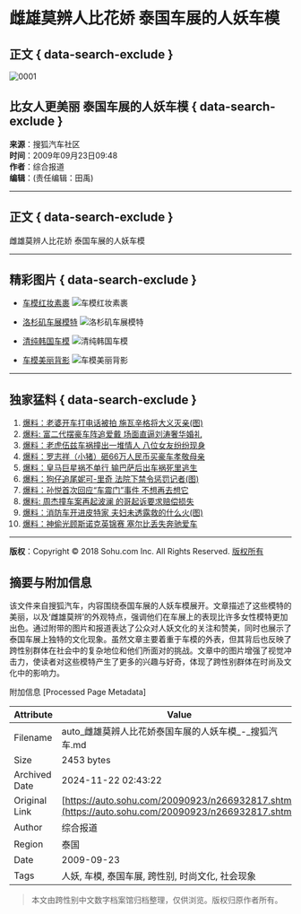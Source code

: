 # 雌雄莫辨人比花娇 泰国车展的人妖车模

## 正文 { data-search-exclude }


![0001](http://photocdn.sohu.com/20090923/Img266932818.jpg)

## 比女人更美丽 泰国车展的人妖车模 { data-search-exclude }

**来源**：搜狐汽车社区  
**时间**：2009年09月23日09:48  
**作者**：综合报道  
**编辑**：(责任编辑：田禹)  

---

## 正文 { data-search-exclude }

雌雄莫辨人比花娇 泰国车展的人妖车模

---

## 精彩图片 { data-search-exclude }

- [车模红妆素裹](http://auto.sohu.com/20091216/n268978036.shtml)
  ![车模红妆素裹](http://i1.itc.cn/20091216/667_83a3ff0f_4e7b_4ac5_9136_9032a4b2280f_3.jpg)

- [洛杉矶车展模特](http://auto.sohu.com/20091208/n268765970.shtml)
  ![洛杉矶车展模特](http://i1.itc.cn/20091216/667_83a3ff0f_4e7b_4ac5_9136_9032a4b2280f_1.jpg)

- [清纯韩国车模](http://auto.sohu.com/20091211/n268866161.shtml)
  ![清纯韩国车模](http://i1.itc.cn/20091216/667_83a3ff0f_4e7b_4ac5_9136_9032a4b2280f_2.jpg)

- [车模美丽背影](http://auto.sohu.com/20091201/n268593655.shtml)
  ![车模美丽背影](http://i1.itc.cn/20091216/667_83a3ff0f_4e7b_4ac5_9136_9032a4b2280f_0.jpg)

---

## 独家猛料 { data-search-exclude }

1. [爆料：老婆开车打电话被拍 施瓦辛格将大义灭亲(图)](http://auto.sohu.com/20091015/n267363035.shtml)
2. [爆料: 富二代摆豪车阵追爱戴 场面直逼刘涛奢华婚礼](http://auto.sohu.com/20091216/n268978087.shtml)
3. [爆料：老虎伍兹车祸撞出一堆情人 八位女友纷纷现身](http://auto.sohu.com/20091208/n268779660.shtml)
4. [爆料：罗志祥（小猪）砸66万人民币买豪车孝敬母亲](http://auto.sohu.com/20091207/n268727089.shtml)
5. [爆料：皇马巨星祸不单行 输巴萨后出车祸死里逃生](http://auto.sohu.com/20091201/n268596867.shtml)
6. [爆料：狗仔追尾妮可-里奇 法院下禁令惩罚记者(图)](http://auto.sohu.com/20091102/n267896245.shtml)
7. [爆料：孙悦首次回应“车震门”事件 不想再去想它](http://auto.sohu.com/20091127/n268506379.shtml)
8. [爆料: 周杰撞车案再起波澜 的哥起诉要求赔偿损失](http://auto.sohu.com/20091127/n268506720.shtml)
9. [爆料：消防车开进皮特家 夫妇未透露救的什么火(图)](http://auto.sohu.com/20091127/n268507334.shtml)
10. [爆料：神偷光顾斯诺克英锦赛 塞尔比丢失奔驰爱车](http://auto.sohu.com/20091211/n268866887.shtml)

---

**版权**：Copyright © 2018 Sohu.com Inc. All Rights Reserved. [版权所有](http://corp.sohu.com/s2007/copyright/)

## 摘要与附加信息

<!-- tcd_abstract -->
该文件来自搜狐汽车，内容围绕泰国车展的人妖车模展开。文章描述了这些模特的美丽，以及‘雌雄莫辨’的外观特点，强调他们在车展上的表现比许多女性模特更加出色。通过附带的图片和报道表达了公众对人妖文化的关注和赞美，同时也展示了泰国车展上独特的文化现象。虽然文章主要着重于车模的外表，但其背后也反映了跨性别群体在社会中的复杂地位和他们所面对的挑战。文章中的图片增强了视觉冲击力，使读者对这些模特产生了更多的兴趣与好奇，体现了跨性别群体在时尚及文化中的影响力。
<!-- tcd_abstract_end -->

附加信息 [Processed Page Metadata]

| Attribute       | Value                                  |
|-----------------|----------------------------------------|
| Filename        | auto_雌雄莫辨人比花娇泰国车展的人妖车模_-_搜狐汽车.md                             |
| Size            | 2453 bytes                           |
| Archived Date   | 2024-11-22 02:43:22                             |
| Original Link   | [https://auto.sohu.com/20090923/n266932817.shtml](https://auto.sohu.com/20090923/n266932817.shtml)                       |
| Author          | 综合报道                               |
| Region          | 泰国                               |
| Date            | 2009-09-23                                 |
| Tags            | 人妖, 车模, 泰国车展, 跨性别, 时尚文化, 社会现象                                 |
>
> 本文由跨性别中文数字档案馆归档整理，仅供浏览。版权归原作者所有。
>